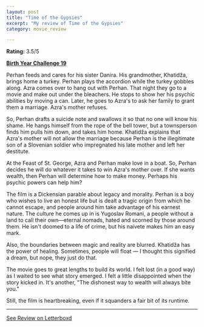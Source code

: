 ```yaml
---
layout: post
title: "Time of the Gypsies"
excerpt: "My review of Time of the Gypsies"
category: movie_review

---
```


**Rating:** 3.5/5

<b><a href="https://boxd.it/sWI7Y">Birth Year Challenge 19</a></b>

Perhan feeds and cares for his sister Danira. His grandmother, Khatidža, brings home a turkey. Perhan plays the accordion while the turkey gobbles along. Azra comes over to hang out with Perhan. That night they go to a movie and make out under the bleachers. He stops to show her his psychic abilities by moving a can. Later, he goes to Azra's to ask her family to grant them a marriage. Azra's mother refuses. 

So, Perhan drafts a suicide note and swallows it so that no one will know his shame. He hangs himself from the rope of the bell tower, but a townsperson finds him pulls him down, and takes him home. Khatidža explains that Azra's mother will not allow the marriage because Perhan is the illegitimate son of a Slovenian soldier who impregnated his late mother and left her destitute.

At the Feast of St. George, Azra and Perhan make love in a boat. So, Perhan decides he will do whatever it takes to win Azra's mother over. If she wants wealth, then Perhan will determine how to make money. Perhaps his psychic powers can help him?

The film is a Dickensian parable about legacy and morality. Perhan is a boy who wishes to live an honest life but is dealt a tragic origin from which he cannot escape, and people around him take advantage of his earnest nature. The culture he comes up in is Yugoslav Romani, a people without a land to call their own—eternal nomads, hated and scorned by those around them. He isn't doomed to a life of crime, but his naivete makes him an easy mark.

Also, the boundaries between magic and reality are blurred. Khatidža has the power of healing. Sometimes, people will float — I thought this signified a dream, but nope, they just do that. 

The movie goes to great lengths to build its world. I felt lost (in a good way) as I waited to see what story emerged. I felt a little disappointed when the story kicked in. It's another, "The dishonest way to wealth will always bite you."

Still, the film is heartbreaking, even if it squanders a fair bit of its runtime.

<hr>

[See Review on Letterboxd](https://boxd.it/8IierB)
